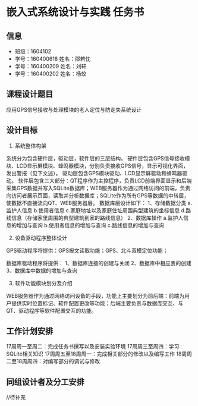 # 嵌入式系统设计与实践 任务书

## 信息

- 班级：1604102
- 学号：160400618 姓名：邵若忱
- 学号：160400209 姓名：刘轩
- 学号：160400202 姓名：杨蛟

## 课程设计题目

应用GPS信号接收与处理模块的老人定位与防走失系统设计

## 设计目标

1. 系统整体构架

系统分为包含硬件层，驱动层，软件层的三层结构。
硬件层包含GPS信号接收模块、LCD显示屏模块、蜂鸣器模块，分别负责接收GPS信号，显示可视化界面，发出警报（见下文述）。
驱动层包含GPS模块驱动、LCD显示屏驱动和蜂鸣器驱动。
软件层包含三大部分：QT程序作为主控程序，负责LCD前端界面显示和后端采集GPS数据并写入SQLite数据库；WEB服务器作为通过网络访问的前端，负责向访问者展示页面，读取并分析数据库；SQLite作为所有GPS等数据的中转层，使数据不直接流向QT、WEB服务器层。
数据库层设计如下：
1、存储数据分类
    a.监护人信息
    b.使用者信息
    c.家庭地址以及家庭住址周围典型建筑的坐标信息
    d.路线信息（存储家里周围的典型建筑到家的路线信息）
2、数据库操作
    a.监护人信息的增加与查询
    b.使用者信息的增加与查询
    c.路线信息的增加与查询

2. 设备驱动程序整体设计

GPS驱动程序将提供：GPS报文读取功能；GPS、北斗双模定位功能；

数据库驱动程序将提供：
    1、数据库连接的创建与关闭
    2、数据库中相应表的创建
    3、数据库中数据的增加与查询

3. 软件功能模块划分及介绍

WEB服务器作为通过网络访问设备的手段，功能上主要划分为前后端：前端为用户提供实时位置标记、软件配置更改等功能；后端主要负责与数据库交互、与QT、驱动程序等软件配置交互的功能。

## 工作计划安排
17周周一至周二：完成任务书撰写以及安装实验环境
17周周三至周四：学习SQLite相关知识
17周周五至18周周一：完成相关部分的修改以及编写工作
18周周二至18周周四：对编写部分的调试与修改

## 同组设计者及分工安排

//待补充
